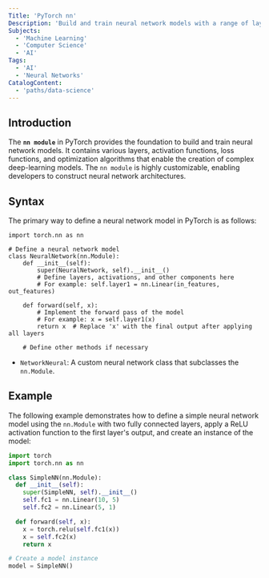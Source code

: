 ```yaml
---
Title: 'PyTorch nn'
Description: 'Build and train neural network models with a range of layers, activations, loss functions and optimisation algorithms.'
Subjects:
  - 'Machine Learning'
  - 'Computer Science'
  - 'AI'
Tags:
  - 'AI'
  - 'Neural Networks'
CatalogContent:
  - 'paths/data-science'
---
```


## Introduction

The **`nn module`** in PyTorch provides the foundation to build and train neural network models. It contains various layers, activation functions, loss functions, and optimization algorithms that enable the creation of complex deep-learning models. The `nn module` is highly customizable, enabling developers to construct neural network architectures.

## Syntax

The primary way to define a neural network model in PyTorch is as follows:

```pseudo
import torch.nn as nn

# Define a neural network model
class NeuralNetwork(nn.Module):
    def __init__(self):
        super(NeuralNetwork, self).__init__()
        # Define layers, activations, and other components here
        # For example: self.layer1 = nn.Linear(in_features, out_features)

    def forward(self, x):
        # Implement the forward pass of the model
        # For example: x = self.layer1(x)
        return x  # Replace 'x' with the final output after applying all layers

    # Define other methods if necessary
```

- `NetworkNeural`: A custom neural network class that subclasses the `nn.Module`.

## Example

The following example demonstrates how to define a simple neural network model using the `nn.Module` with two fully connected layers, apply a ReLU activation function to the first layer's output, and create an instance of the model:

```python
import torch
import torch.nn as nn

class SimpleNN(nn.Module):
  def __init__(self):
    super(SimpleNN, self).__init__()
    self.fc1 = nn.Linear(10, 5)
    self.fc2 = nn.Linear(5, 1)

  def forward(self, x):
    x = torch.relu(self.fc1(x))
    x = self.fc2(x)
    return x

# Create a model instance
model = SimpleNN()
```
